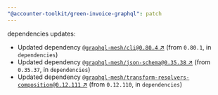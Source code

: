 ```yaml
---
"@accounter-toolkit/green-invoice-graphql": patch
---
```

dependencies updates:
  - Updated dependency [`@graphql-mesh/cli@0.80.4` ↗︎](https://www.npmjs.com/package/@graphql-mesh/cli/v/0.80.4) (from `0.80.1`, in `dependencies`)
  - Updated dependency [`@graphql-mesh/json-schema@0.35.38` ↗︎](https://www.npmjs.com/package/@graphql-mesh/json-schema/v/0.35.38) (from `0.35.37`, in `dependencies`)
  - Updated dependency [`@graphql-mesh/transform-resolvers-composition@0.12.111` ↗︎](https://www.npmjs.com/package/@graphql-mesh/transform-resolvers-composition/v/0.12.111) (from `0.12.110`, in `dependencies`)

